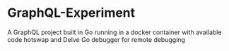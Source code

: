 # GraphQL-Experiment
A GraphQL project built in Go running in a docker container with available code hotswap and Delve Go debugger for remote debugging
